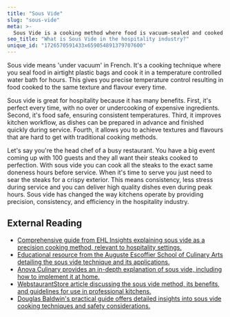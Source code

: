 ```yaml
---
title: "Sous Vide"
slug: "sous-vide"
meta: >-
  Sous Vide is a cooking method where food is vacuum-sealed and cooked in a water bath at a precise, low temperature, ensuring even cooking and enhanced flavour.
seo_title: "What is Sous Vide in the hospitality industry?"
unique_id: "1726570591433x659054891379707600"
---
```


Sous vide means 'under vacuum' in French. It's a cooking technique where you seal food in airtight plastic bags and cook it in a temperature controlled water bath for hours. This gives you precise temperature control resulting in food cooked to the same texture and flavour every time.

Sous vide is great for hospitality because it has many benefits. First, it's perfect every time, with no over or undercooking of expensive ingredients. Second, it's food safe, ensuring consistent temperatures. Third, it improves kitchen workflow, as dishes can be prepared in advance and finished quickly during service. Fourth, it allows you to achieve textures and flavours that are hard to get with traditional cooking methods.

Let's say you're the head chef of a busy restaurant. You have a big event coming up with 100 guests and they all want their steaks cooked to perfection. With sous vide you can cook all the steaks to the exact same doneness hours before service. When it's time to serve you just need to sear the steaks for a crispy exterior. This means consistency, less stress during service and you can deliver high quality dishes even during peak hours. Sous vide has changed the way kitchens operate by providing precision, consistency, and efficiency in the hospitality industry.

## External Reading

- [Comprehensive guide from EHL Insights explaining sous vide as a precision cooking method, relevant to hospitality settings.](https://hospitalityinsights.ehl.edu/sous-vide-cooking)
- [Educational resource from the Auguste Escoffier School of Culinary Arts detailing the sous vide technique and its applications.](https://www.escoffier.edu/blog/culinary-arts/what-is-sous-vide/)
- [Anova Culinary provides an in-depth explanation of sous vide, including how to implement it at home.](https://anovaculinary.com/pages/what-is-sous-vide?srsltid=AfmBOoqXXeaGJg0xynGltKM9FfHJwcAZkxDrra-0ks9-oszwld_PArQH)
- [WebstaurantStore article discussing the sous vide method, its benefits, and guidelines for use in professional kitchens.](https://www.webstaurantstore.com/article/97/sous-vide-cooking.html?srsltid=AfmBOorkQvcr9DfWixxxHxc0WY-_miUQz9bkI8qpm59TAfpKiQBssRyd)
- [Douglas Baldwin's practical guide offers detailed insights into sous vide cooking techniques and safety considerations.](https://douglasbaldwin.com/sous-vide.html)